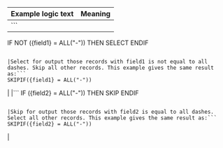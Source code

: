 
|Example logic text|Meaning|
|------------------|-------|
|```
IF NOT ({field1} = ALL("-"))
   THEN SELECT
ENDIF
```

|Select for output those records with field1 is not equal to all dashes. Skip all other records. This example gives the same result as:```
SKIPIF({field1} = ALL("-"))
```

|
|```
IF ({field2} = ALL("-"))
   THEN SKIP
ENDIF
```

|Skip for output those records with field2 is equal to all dashes. Select all other records. This example gives the same result as:```
SKIPIF({field2} = ALL("-"))
```

|

